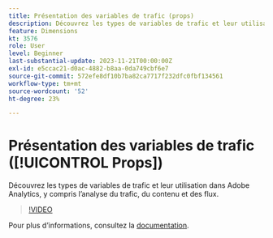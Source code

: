 ```yaml
---
title: Présentation des variables de trafic (props)
description: Découvrez les types de variables de trafic et leur utilisation dans Adobe Analytics.
feature: Dimensions
kt: 3576
role: User
level: Beginner
last-substantial-update: 2023-11-21T00:00:00Z
exl-id: e5ccac21-d0ac-4882-b8aa-0da749cbf6e7
source-git-commit: 572efe8df10b7ba82ca7717f232dfc0fbf134561
workflow-type: tm+mt
source-wordcount: '52'
ht-degree: 23%

---
```


# Présentation des variables de trafic ([!UICONTROL Props])

Découvrez les types de variables de trafic et leur utilisation dans Adobe Analytics, y compris l’analyse du trafic, du contenu et des flux.

>[!VIDEO](https://video.tv.adobe.com/v/3429898/?quality=12&learn=on&captions=fre_fr)

Pour plus dʼinformations, consultez la [documentation](https://experienceleague.adobe.com/docs/analytics/components/dimensions/prop.html?lang=fr).
